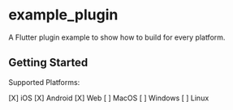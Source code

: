 # example_plugin

A Flutter plugin example to show how to build for every platform.

## Getting Started

Supported Platforms:

[X] iOS
[X] Android
[X] Web
[ ] MacOS
[ ] Windows
[ ] Linux
